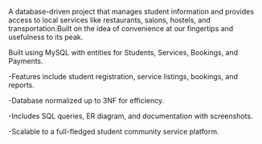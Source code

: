 A database-driven project that manages student information and provides access to local services like restaurants, salons, hostels, and transportation.Built on the idea of convenience at our fingertips and usefulness to its peak.

Built using MySQL with entities for Students, Services, Bookings, and Payments.

-Features include student registration, service listings, bookings, and reports.

-Database normalized up to 3NF for efficiency.

-Includes SQL queries, ER diagram, and documentation with screenshots.

-Scalable to a full-fledged student community service platform.
